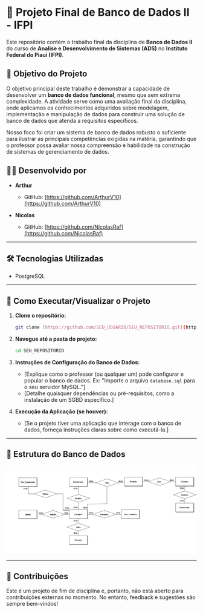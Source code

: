 # 📁 Projeto Final de Banco de Dados II - IFPI

Este repositório contém o trabalho final da disciplina de **Banco de Dados II** do curso de **Analise e Desenvolvimento de Sistemas (ADS)** no **Instituto Federal do Piauí (IFPI)**.

## 🎯 Objetivo do Projeto

O objetivo principal deste trabalho é demonstrar a capacidade de desenvolver um **banco de dados funcional**, mesmo que sem extrema complexidade. A atividade serve como uma avaliação final da disciplina, onde aplicamos os conhecimentos adquiridos sobre modelagem, implementação e manipulação de dados para construir uma solução de banco de dados que atenda a requisitos específicos.

Nosso foco foi criar um sistema de banco de dados robusto o suficiente para ilustrar as principais competências exigidas na matéria, garantindo que o professor possa avaliar nossa compreensão e habilidade na construção de sistemas de gerenciamento de dados.

## 🧑‍💻 Desenvolvido por

* **Arthur**
    * GitHub: [https://github.com/ArthurV10](https://github.com/ArthurV10)

* **Nicolas**
    * GitHub: [https://github.com/NicolasRaf](https://github.com/NicolasRaf)

---

## 🛠️ Tecnologias Utilizadas

* PostgreSQL
---

## 🚀 Como Executar/Visualizar o Projeto

1.  **Clone o repositório:**
    ```bash
    git clone [https://github.com/SEU_USUARIO/SEU_REPOSITORIO.git](https://github.com/SEU_USUARIO/SEU_REPOSITORIO.git)
    ```
2.  **Navegue até a pasta do projeto:**
    ```bash
    cd SEU_REPOSITORIO
    ```
3.  **Instruções de Configuração do Banco de Dados:**
    * [Explique como o professor (ou qualquer um) pode configurar e popular o banco de dados. Ex: "Importe o arquivo `database.sql` para o seu servidor MySQL."]
    * [Detalhe quaisquer dependências ou pré-requisitos, como a instalação de um SGBD específico.]

4.  **Execução da Aplicação (se houver):**
    * [Se o projeto tiver uma aplicação que interage com o banco de dados, forneça instruções claras sobre como executá-la.]

---

## 📄 Estrutura do Banco de Dados

![Diagrama Entidade-Relacionamento do Banco de Dados](Diagrama%20Lavanderia%20-%20Projeto%20BD.png)

---

## 🌟 Contribuições

Este é um projeto de fim de disciplina e, portanto, não está aberto para contribuições externas no momento. No entanto, feedback e sugestões são sempre bem-vindos!

